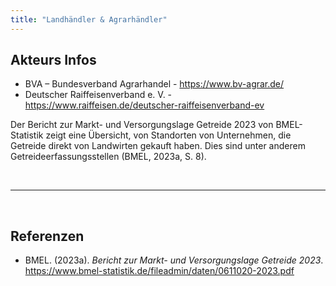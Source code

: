 ```yaml
---
title: "Landhändler & Agrarhändler"
---
```


## Akteurs Infos

- BVA – Bundesverband Agrarhandel - <https://www.bv-agrar.de/>
- Deutscher Raiffeisenverband e. V. - <https://www.raiffeisen.de/deutscher-raiffeisenverband-ev>

Der Bericht zur Markt- und Versorgungslage Getreide 2023 von BMEL-Statistik zeigt eine Übersicht, von Standorten von Unternehmen, die Getreide direkt von Landwirten gekauft haben. Dies sind unter anderem Getreideerfassungsstellen (BMEL, 2023a, S. 8).

<br>

---

<br> 

## Referenzen
- BMEL. (2023a). *Bericht zur Markt- und Versorgungslage Getreide 2023*. <https://www.bmel-statistik.de/fileadmin/daten/0611020-2023.pdf>

